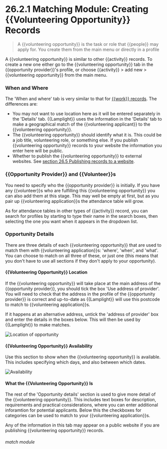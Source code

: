 # 26.2.1 Matching Module: Creating {{Volunteering Opportunity}} Records

> A {{volunteering opportunity}} is the task or role that {{people}} may apply for. You create them from the main menu or directly in a profile

A {{volunteering opportunity}} is similar to other {{activity}} records. To create a new one either go to the {{volunteering opportunity}} tab in the {{opportunity provider}}'s profile, or choose {{activity}} > add new > {{volunteering opportunity}} from the main menu. 

### When and Where

The 'When and where' tab is very similar to that for [{{work}} records](/help/index/p/7.1.1).  The differences are: 
 
 - You may not want to use location here as it will be entered separately in the 'Details' tab. {{Lamplight}} uses the information in the 'Details' tab to make a geographical match of the {{volunteering applicant}} to the {{volunteering opportunity}}.
 - The {{volunteering opportunity}} should identify what it is. This could be a job title, volunteering role, or something else.  If you publish {{volunteering opportunity}} records to your website the information you enter here will be public.
 - Whether to publish the {{volunteering opportunity}} to external websites.  See [section 26.5 Publishing records to a website](/help/index/p/26.5).
 
### {{Opportunity Provider}} and {{Volunteer}}s

You need to specify who the {{opportunity provider}} is initially. If you have any {{volunteer}}s who are fulfilling this {{volunteering opportunity}} you can also add them at this stage. This may well be empty at first, but as you pair up {{volunteering application}}s  the attendance table will grow.

As for attendance tables in other types of {{activity}} record, you can search for profiles by starting to type their name in the search boxes, then selecting the one you want when it appears in the dropdown list.

### Opportunity Details

There are three details of each {{volunteering opportunity}} that are used to match them with {{volunteering application}}s: 'where', 'when', and 'what'. You can choose to match on all three of these, or just one (this means that you don't have to use all sections if they don't apply to your opportunity).

#### {{Volunteering Opportunity}} Location

If the {{volunteering opportunity}} will take place at the main address of the {{opportunity provider}}, you should tick the box 'Use address of provider'.  You will need to check that the address in the profile of the {{opportunity provider}} is correct and up-to-date as {{Lamplight}} will use this postcode to match to {{volunteering application}}s.

If it happens at an alternative address, untick the 'address of provider' box and enter the details in the boxes below. This will then be used by {{Lamplight}} to make matches.

![Location of opportunity](26.2.1b.PNG)

#### {{Volunteering Opportunity}} Availability

Use this section to show when the {{volunteering opportunity}} is available. This includes specifying which days, and also between which dates.

![Availability](26.2.1c.PNG)

#### What the {{Volunteering Opportunity}} Is

The rest of the 'Opportunity details' section is used to give more detail of the {{volunteering opportunity}}. This includes text boxes for description, requirements and practical considerations, where you can enter additional inforamtion for potential applicants. Below this the checkboxes for categories can be used to match to your {{volunteering application}}s.

Any of the information in this tab may appear on a public website if you are publishing {{volunteering opportunity}} records.

 
 

###### match module
